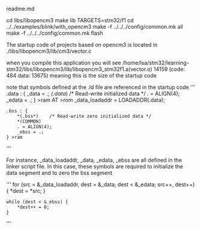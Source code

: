 readme.md

cd libs/libopencm3
make lib TARGETS=stm32/f1
cd ../../examples/blink/with_opencm3
make -f ../../../config/common.mk all
make -f ../../../config/common.mk flash

The startup code of projects based on opencm3 is located in
./libs/libopencm3/lib/cm3/vector.c

when you compile this application you will see
/home/lsa/stm32/learning-stm32/libs/libopencm3/lib/libopencm3_stm32f1.a(vector.o) 	  14159  (code: 484 data: 13675)
meaning this is the size of the startup code

note that symbols defined at the .ld file are referenced in the startup code
'''
	.data : {
		_data = .;
		*(.data*)	/* Read-write initialized data */
		. = ALIGN(4);
		_edata = .;
	} >ram AT >rom
	_data_loadaddr = LOADADDR(.data);

	.bss : {
		*(.bss*)	/* Read-write zero initialized data */
		*(COMMON)
		. = ALIGN(4);
		_ebss = .;
	} >ram
'''

For instance, _data_loadaddr, _data, _edata, _ebss are all defined in the linker script file.
In this case, these symbols are required to initialize the data segment and to zero the bss segment

'''
	for (src = &_data_loadaddr, dest = &_data;
		dest < &_edata;
		src++, dest++) {
		*dest = *src;
	}

	while (dest < &_ebss) {
		*dest++ = 0;
	}
'''